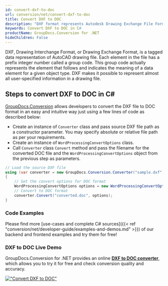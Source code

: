 ```yaml
---
id: convert-dxf-to-doc
url: conversion/net/convert-dxf-to-doc
title: Convert DXF to DOC
description: "DXF format represents Autodesk Drawing Exchange File Format with .dxf extension. Learn how to convert DXF to DOC file programmatically in C# language using GroupDocs.Conversion for .NET library."
keywords: Convert DXF to DOC in C#
productName: GroupDocs.Conversion for .NET
hideChildren: False
---
```


DXF, Drawing Interchange Format, or Drawing Exchange Format, is a tagged data representation of AutoCAD drawing file. Each element in the file has a prefix integer number called a group code. This group code actually represents the element that follows and indicates the meaning of a data element for a given object type. DXF makes it possible to represent almost all user-specified information in a drawing file.

## Steps to convert DXF to DOC in C#

[GroupDocs.Conversion](https://products.groupdocs.com/conversion/net) allows developers to convert the DXF file to DOC format in an easy and intuitive way just using a few lines of code as described below:

* Create an instance of `Converter` class and pass source DXF file path as a constructor parameter. You may specify absolute or relative file path as per your requirements. 
* Create an instance of `WordProcessingConvertOptions` class.
* Call `Converter` class `Convert` method and pass the filename for the converted DOC file and the `WordProcessingConvertOptions` object from the previous step as parameters.

```csharp
// Load the source DXF file
using (var converter = new GroupDocs.Conversion.Converter("sample.dxf"))
{
    // Set the convert options for DOC format
    WordProcessingConvertOptions options = new WordProcessingConvertOptions();
    // Convert to DOC format
    converter.Convert("converted.doc", options);
}
```

### Code Examples

Please find more [use-cases and complete C# sources]({{< ref "conversion/net/developer-guide/examples-and-demos.md" >}}) of our backend and frontend examples and try them for free!

### DXF to DOC Live Demo

GroupDocs.Conversion for .NET provides an online [**DXF to DOC converter**](https://products.groupdocs.app/conversion/dxf-to-doc), which allows you to try it for free and check conversion quality and accuracy.

[!["Convert DXF to DOC"](conversion/net/images/convert-dxf-to-doc.png)](https://products.groupdocs.app/conversion/dxf-to-doc)
